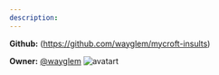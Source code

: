 ```yaml
---
description: 
---
```



**Github:** (https://github.com/wayglem/mycroft-insults)

**Owner:** [@wayglem](https://github.com/wayglem) ![avatart](https://avatars3.githubusercontent.com/u/6116847?v=4)

